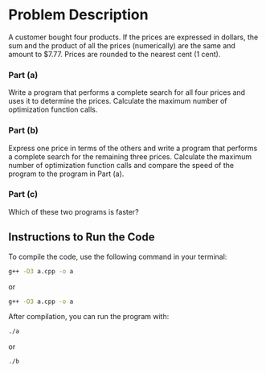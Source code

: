 # Problem Description

A customer bought four products. If the prices are expressed in dollars, the sum and the product of all the prices (numerically) are the same and amount to $7.77. Prices are rounded to the nearest cent (1 cent).

### Part (a)

Write a program that performs a complete search for all four prices and uses it to determine the prices. Calculate the maximum number of optimization function calls.

### Part (b)

Express one price in terms of the others and write a program that performs a complete search for the remaining three prices. Calculate the maximum number of optimization function calls and compare the speed of the program to the program in Part (a).

### Part (c)

Which of these two programs is faster?

## Instructions to Run the Code

To compile the code, use the following command in your terminal:

```bash
g++ -O3 a.cpp -o a
```
or
```bash
g++ -O3 a.cpp -o a
```

After compilation, you can run the program with:

```bash
./a
```
or
```bash
./b
```
